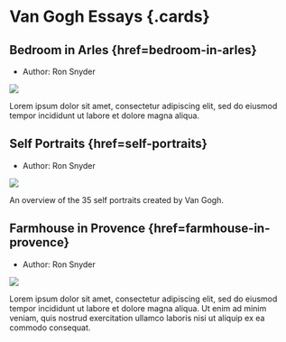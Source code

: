 # Van Gogh Essays {.cards}

## Bedroom in Arles {href=bedroom-in-arles}

- Author: Ron Snyder

![](https://iiif.juncture-digital.org/thumbnail/wc:Vincent_van_Gogh_-_De_slaapkamer_-_Google_Art_Project.jpg)

Lorem ipsum dolor sit amet, consectetur adipiscing elit, sed do eiusmod tempor incididunt ut labore et dolore magna aliqua.

## Self Portraits {href=self-portraits}

- Author: Ron Snyder

![](https://iiif.juncture-digital.org/thumbnail/wc:Zelfportret_als_schilder_-_s0022V1962_-_Van_Gogh_Museum.jpg)

An overview of the 35 self portraits created by Van Gogh.

## Farmhouse in Provence {href=farmhouse-in-provence}

- Author: Ron Snyder

![](https://iiif.juncture-digital.org/thumbnail/wc:Farmhouse_in_Provence,_1888,_Vincent_van_Gogh,_NGA.jpg)

Lorem ipsum dolor sit amet, consectetur adipiscing elit, sed do eiusmod tempor incididunt ut labore et dolore magna aliqua. Ut enim ad minim veniam, quis nostrud exercitation ullamco laboris nisi ut aliquip ex ea commodo consequat.